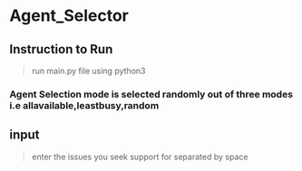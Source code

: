 # Agent_Selector
## Instruction to Run
> run main.py file using python3
### Agent Selection mode is selected randomly out of three modes i.e allavailable,leastbusy,random
## input
> enter the issues you seek support for separated by space
